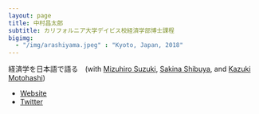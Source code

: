 ```yaml
---
layout: page
title: 中村昌太郎
subtitle: カリフォルニア大学デイビス校経済学部博士課程
bigimg:
  - "/img/arashiyama.jpeg" : "Kyoto, Japan, 2018"
---
```


経済学を日本語で語る　(with [Mizuhiro Suzuki](https://mizuhirosuzuki.github.io/), [Sakina Shibuya](https://github.com/sakina0320), and [Kazuki Motohashi](https://kazukimotohashi.github.io/))
  - [Website](https://www.econblogjapan.com/)
  - [Twitter](https://twitter.com/EconJapan)
